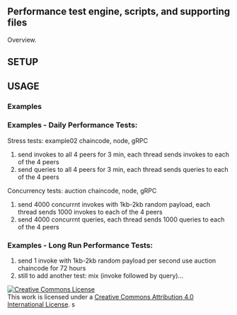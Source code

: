 ## Performance test engine, scripts, and supporting files
Overview.

## SETUP

## USAGE


### Examples


### Examples - Daily Performance Tests:

Stress tests: example02 chaincode, node, gRPC

1. send invokes to all 4 peers for 3 min, each thread sends invokes to each of
   the 4 peers
2. send queries to all 4 peers for 3 min, each thread sends queries to each of
   the 4 peers

Concurrency tests: auction chaincode, node, gRPC

1. send 4000 concurrnt invokes with 1kb-2kb random payload, each thread sends
   1000 invokes to each of the 4 peers
2. send 4000 concurrnt queries, each thread sends 1000 queries to each of
   the 4 peers

### Examples - Long Run Performance Tests:

1. send 1 invoke with 1kb-2kb random payload per second use auction chaincode
   for 72 hours
2. still to add another test: mix (invoke followed by query)...


<a rel="license" href="http://creativecommons.org/licenses/by/4.0/"><img alt="Creative Commons License" style="border-width:0" src="https://i.creativecommons.org/l/by/4.0/88x31.png" /></a><br />This work is licensed under a <a rel="license" href="http://creativecommons.org/licenses/by/4.0/">Creative Commons Attribution 4.0 International License</a>.
s
